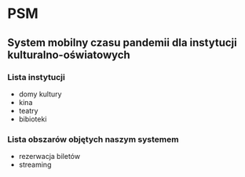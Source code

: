 # PSM

## System mobilny czasu pandemii dla instytucji kulturalno-oświatowych

### Lista instytucji

* domy kultury
* kina
* teatry
* bibioteki


### Lista obszarów objętych naszym systemem

* rezerwacja biletów
* streaming
